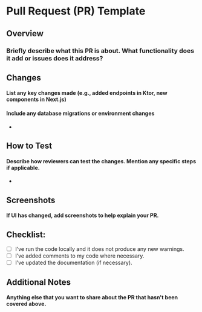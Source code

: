 # Pull Request (PR) Template

## Overview

### Briefly describe what this PR is about. What functionality does it add or issues does it address?

## Changes

#### List any key changes made (e.g., added endpoints in Ktor, new components in Next.js)

#### Include any database migrations or environment changes

-

## How to Test

#### Describe how reviewers can test the changes. Mention any specific steps if applicable.

-

## Screenshots

#### If UI has changed, add screenshots to help explain your PR.

## Checklist:
- [ ] I’ve run the code locally and it does not produce any new warnings.
- [ ] I’ve added comments to my code where necessary.
- [ ] I’ve updated the documentation (if necessary).

## Additional Notes

#### Anything else that you want to share about the PR that hasn't been covered above.
